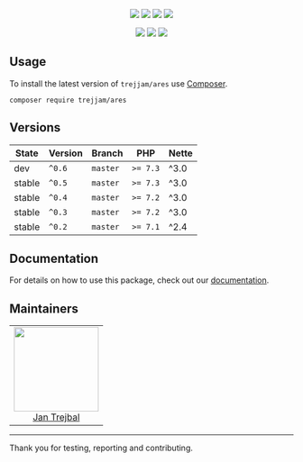 <p align=center>  <a href="https://github.com/trejjam/ares/actions"><img src="https://badgen.net/github/checks/trejjam/ares/master?cache=300"></a>  <a href="https://coveralls.io/r/trejjam/ares"><img src="https://badgen.net/coveralls/c/github/trejjam/ares?cache=300"></a>  <a href="https://packagist.org/packages/trejjam/ares"><img src="https://badgen.net/packagist/dm/trejjam/ares"></a>  <a href="https://packagist.org/packages/trejjam/ares"><img src="https://badgen.net/packagist/v/trejjam/ares"></a></p><p align=center>  <a href="https://packagist.org/packages/trejjam/ares"><img src="https://badgen.net/packagist/php/trejjam/ares"></a>  <a href="https://github.com/trejjam/ares"><img src="https://badgen.net/github/license/trejjam/ares"></a>  <a href="https://contributte.org/partners.html"><img src="https://badgen.net/badge/sponsor/donations/F96854"></a></p>## UsageTo install the latest version of `trejjam/ares` use [Composer](https://getcomposer.com).```composer require trejjam/ares```## Versions| State       | Version | Branch   | PHP      | Nette ||-------------|---------|----------|----------|-------|| dev         | `^0.6`  | `master` | `>= 7.3` | ^3.0  || stable      | `^0.5`  | `master` | `>= 7.3` | ^3.0  || stable      | `^0.4`  | `master` | `>= 7.2` | ^3.0  || stable      | `^0.3`  | `master` | `>= 7.2` | ^3.0  || stable      | `^0.2`  | `master` | `>= 7.1` | ^2.4  |## DocumentationFor details on how to use this package, check out our [documentation](.docs).## Maintainers<table>  <tbody>    <tr>      <td align="center">        <a href="https://github.com/trejjam">            <img width="150" height="150" src="https://avatars2.githubusercontent.com/u/3594540?s=150&v=4">        </a>        </br>        <a href="https://github.com/trejjam">Jan Trejbal</a>      </td>    </tr>  </body></table>-----Thank you for testing, reporting and contributing.